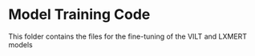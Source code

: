 # Model Training Code

This folder contains the files for the fine-tuning of the VILT and LXMERT models
